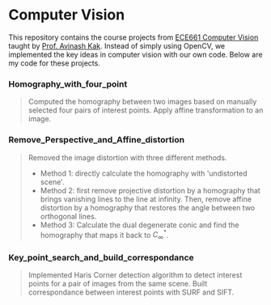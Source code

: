 # Computer Vision
This repository contains the course projects from [ECE661 Computer Vision](https://engineering.purdue.edu/kak/computervision/) taught by [Prof. Avinash Kak](https://engineering.purdue.edu/kak/). Instead of simply using OpenCV, we implemented the key ideas in computer vision with our own code. Below are my code for these projects.   

### Homography_with_four_point
> Computed the homography between two images based on manually selected four pairs of interest points.
> Apply affine transformation to an image.

### Remove_Perspective_and_Affine_distortion
> Removed the image distortion with three different methods.
> - Method 1: directly calculate the homography with 'undistorted scene'.
> - Method 2: first remove projective distortion by a homography that brings vanishing lines to the line at infinity. Then, remove affine distortion by a homography that restores the angle between two orthogonal lines.
> - Method 3: Calculate the dual degenerate conic and find the homography that maps it back to $C^{*}_{\infty}$.

### Key_point_search_and_build_correspondance
> Implemented Haris Corner detection algorithm to detect interest points for a pair of images from the same scene.
> Built correspondance between interest points with SURF and SIFT.

### 


